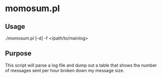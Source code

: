 # momosum.pl #

## Usage ##
./momosum.pl [-d] -f </path/to/mainlog>

## Purpose ## 
This script will parse a log file and dump out a table that shows the number of messages sent per hour broken down my message size. 

